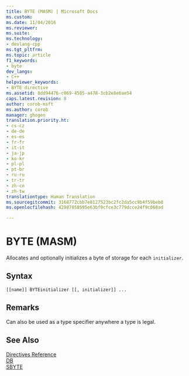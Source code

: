 ```yaml
---
title: BYTE (MASM) | Microsoft Docs
ms.custom: 
ms.date: 11/04/2016
ms.reviewer: 
ms.suite: 
ms.technology:
- devlang-cpp
ms.tgt_pltfrm: 
ms.topic: article
f1_keywords:
- byte
dev_langs:
- C++
helpviewer_keywords:
- BYTE directive
ms.assetid: 8dd94476-c069-4585-a478-3cb2e8e6ae54
caps.latest.revision: 8
author: corob-msft
ms.author: corob
manager: ghogen
translation.priority.ht:
- cs-cz
- de-de
- es-es
- fr-fr
- it-it
- ja-jp
- ko-kr
- pl-pl
- pt-br
- ru-ru
- tr-tr
- zh-cn
- zh-tw
translationtype: Human Translation
ms.sourcegitcommit: 3168772cbb7e8127523bc2fc2da5cc9b4f59beb8
ms.openlocfilehash: 42987058595e63bf0cfce3c779dcce24f9c068ad

---
```

# BYTE (MASM)
Allocates and optionally initializes a byte of storage for each `initializer`.  
  
## Syntax  
  
```  
[[name]] BYTEinitializer [[, initializer]] ...  
```  
  
## Remarks  
 Can also be used as a type specifier anywhere a type is legal.  
  
## See Also  
 [Directives Reference](../../assembler/masm/directives-reference.md)   
 [DB](../../assembler/masm/db.md)   
 [SBYTE](../../assembler/masm/sbyte-masm.md)


<!--HONumber=Jan17_HO2-->


